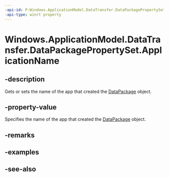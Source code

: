 ----api-id: P:Windows.ApplicationModel.DataTransfer.DataPackagePropertySet.ApplicationName
-api-type: winrt property
---<!-- Property syntaxpublic string ApplicationName { get;  set; }--># Windows.ApplicationModel.DataTransfer.DataPackagePropertySet.ApplicationName## -description Gets or sets the name of the app that created the [DataPackage](datapackage.md) object. ## -property-valueSpecifies the name of the app that created the [DataPackage](datapackage.md) object.## -remarks## -examples## -see-also